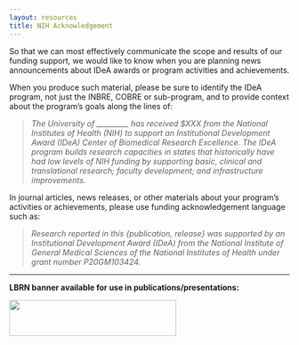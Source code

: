 ```yaml
---
layout: resources
title: NIH Acknowledgement
---
```


So that we can most effectively communicate the scope and results of our funding support, we would like to know when you are planning news announcements about IDeA awards or program activities and achievements.

When you produce such material, please be sure to identify the IDeA program, not just the INBRE, COBRE or sub-program, and to provide context about the program’s goals along the lines of:

> *The University of _________ has received $XXX from the National Institutes of Health (NIH) to support an Institutional Development Award (IDeA) Center of Biomedical Research Excellence. The IDeA program builds research capacities in states that historically have had low levels of NIH funding by supporting basic, clinical and translational research; faculty development; and infrastructure improvements.*

 In journal articles, news releases, or other materials about your program’s activities or achievements, please use funding acknowledgement language such as:

> *Research reported in this {publication, release} was supported by an Institutional Development Award (IDeA) from the National Institute of General Medical Sciences of the National Institutes of Health under grant number P20GM103424.*

---

**LBRN banner available for use in publications/presentations:**

<a href="/files/images/lbrn.jpg"><img src="/files/images/lbrn.jpg" width="300px" height="65px"></a>

